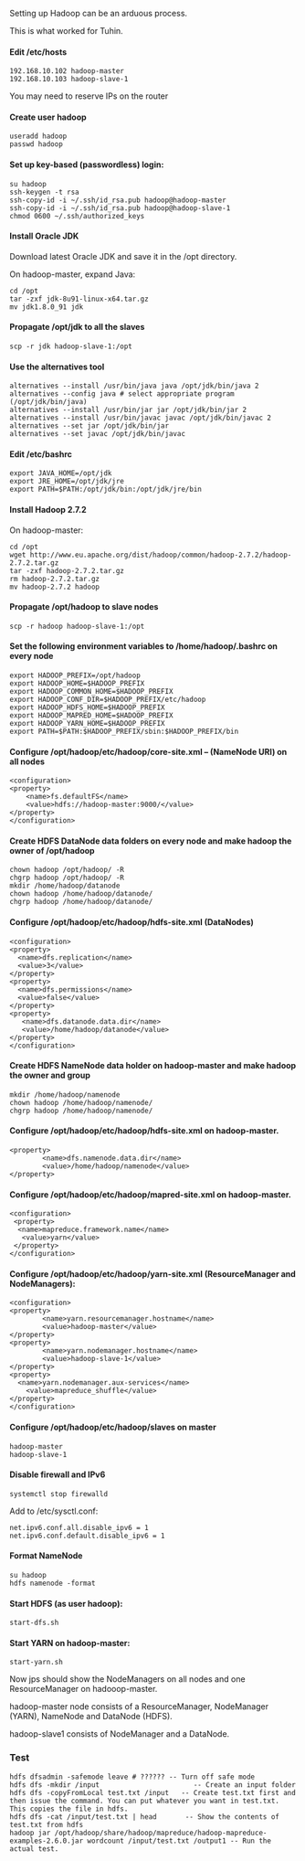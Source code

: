 Setting up Hadoop can be an arduous process.

This is what worked for Tuhin.


#### Edit /etc/hosts

```
192.168.10.102 hadoop-master
192.168.10.103 hadoop-slave-1
```

You may need to reserve IPs on the router


#### Create user hadoop
```
useradd hadoop
passwd hadoop
```


#### Set up key-based (passwordless) login:

```
su hadoop
ssh-keygen -t rsa
ssh-copy-id -i ~/.ssh/id_rsa.pub hadoop@hadoop-master
ssh-copy-id -i ~/.ssh/id_rsa.pub hadoop@hadoop-slave-1
chmod 0600 ~/.ssh/authorized_keys
```


#### Install Oracle JDK

Download latest Oracle JDK and save it in the /opt directory.

On hadoop-master, expand Java:

```
cd /opt
tar -zxf jdk-8u91-linux-x64.tar.gz
mv jdk1.8.0_91 jdk
```


#### Propagate /opt/jdk to all the slaves
```
scp -r jdk hadoop-slave-1:/opt
```


#### Use the alternatives tool

```
alternatives --install /usr/bin/java java /opt/jdk/bin/java 2
alternatives --config java # select appropriate program (/opt/jdk/bin/java)
alternatives --install /usr/bin/jar jar /opt/jdk/bin/jar 2
alternatives --install /usr/bin/javac javac /opt/jdk/bin/javac 2
alternatives --set jar /opt/jdk/bin/jar
alternatives --set javac /opt/jdk/bin/javac
```	


#### Edit /etc/bashrc
```
export JAVA_HOME=/opt/jdk
export JRE_HOME=/opt/jdk/jre
export PATH=$PATH:/opt/jdk/bin:/opt/jdk/jre/bin
```


#### Install Hadoop 2.7.2

On hadoop-master:
```
cd /opt
wget http://www.eu.apache.org/dist/hadoop/common/hadoop-2.7.2/hadoop-2.7.2.tar.gz
tar -zxf hadoop-2.7.2.tar.gz
rm hadoop-2.7.2.tar.gz
mv hadoop-2.7.2 hadoop
```


#### Propagate /opt/hadoop to slave nodes

```
scp -r hadoop hadoop-slave-1:/opt
```


#### Set the following environment variables to /home/hadoop/.bashrc on every node

```
export HADOOP_PREFIX=/opt/hadoop
export HADOOP_HOME=$HADOOP_PREFIX
export HADOOP_COMMON_HOME=$HADOOP_PREFIX
export HADOOP_CONF_DIR=$HADOOP_PREFIX/etc/hadoop
export HADOOP_HDFS_HOME=$HADOOP_PREFIX
export HADOOP_MAPRED_HOME=$HADOOP_PREFIX
export HADOOP_YARN_HOME=$HADOOP_PREFIX
export PATH=$PATH:$HADOOP_PREFIX/sbin:$HADOOP_PREFIX/bin
```


#### Configure /opt/hadoop/etc/hadoop/core-site.xml – (NameNode URI) on all nodes

```
<configuration>
<property>
    <name>fs.defaultFS</name>
    <value>hdfs://hadoop-master:9000/</value>
</property>
</configuration>
```


#### Create HDFS DataNode data folders on every node and make hadoop the owner of /opt/hadoop

```
chown hadoop /opt/hadoop/ -R
chgrp hadoop /opt/hadoop/ -R
mkdir /home/hadoop/datanode
chown hadoop /home/hadoop/datanode/
chgrp hadoop /home/hadoop/datanode/    
```


#### Configure /opt/hadoop/etc/hadoop/hdfs-site.xml  (DataNodes)

```
<configuration>
<property>
  <name>dfs.replication</name>
  <value>3</value>
</property>
<property>
  <name>dfs.permissions</name>
  <value>false</value>
</property>
<property>
   <name>dfs.datanode.data.dir</name>
   <value>/home/hadoop/datanode</value>
</property>
</configuration>
```


#### Create HDFS NameNode data holder on hadoop-master and make hadoop the owner and group

```
mkdir /home/hadoop/namenode
chown hadoop /home/hadoop/namenode/
chgrp hadoop /home/hadoop/namenode/    
```


#### Configure /opt/hadoop/etc/hadoop/hdfs-site.xml on hadoop-master.

```
<property>
        <name>dfs.namenode.data.dir</name>
        <value>/home/hadoop/namenode</value>
</property>
```


#### Configure /opt/hadoop/etc/hadoop/mapred-site.xml on hadoop-master.

```
<configuration>
 <property>
  <name>mapreduce.framework.name</name>
   <value>yarn</value>
 </property>
</configuration>
```


#### Configure /opt/hadoop/etc/hadoop/yarn-site.xml (ResourceManager and NodeManagers):

```
<configuration>
<property>
        <name>yarn.resourcemanager.hostname</name>
        <value>hadoop-master</value>
</property>
<property>
        <name>yarn.nodemanager.hostname</name>
        <value>hadoop-slave-1</value>
</property>
<property>
  <name>yarn.nodemanager.aux-services</name>
    <value>mapreduce_shuffle</value>
</property>
</configuration>
```


#### Configure /opt/hadoop/etc/hadoop/slaves on master

```
hadoop-master
hadoop-slave-1
```


#### Disable firewall and IPv6

```
systemctl stop firewalld
```

Add to /etc/sysctl.conf:

```
net.ipv6.conf.all.disable_ipv6 = 1
net.ipv6.conf.default.disable_ipv6 = 1
```


#### Format NameNode

```
su hadoop
hdfs namenode -format
```


#### Start HDFS (as user hadoop):

```
start-dfs.sh
```


#### Start YARN on hadoop-master:

```
start-yarn.sh 
```


Now jps should show the NodeManagers on all nodes and one ResourceManager on hadooop-master.


hadoop-master node consists of a ResourceManager, NodeManager (YARN), NameNode and DataNode (HDFS). 

hadoop-slave1 consists of NodeManager and a DataNode.


### Test

```
hdfs dfsadmin -safemode leave # ?????? -- Turn off safe mode
hdfs dfs -mkdir /input                       -- Create an input folder
hdfs dfs -copyFromLocal test.txt /input   -- Create test.txt first and then issue the command. You can put whatever you want in test.txt. This copies the file in hdfs.
hdfs dfs -cat /input/test.txt | head       -- Show the contents of test.txt from hdfs
hadoop jar /opt/hadoop/share/hadoop/mapreduce/hadoop-mapreduce-examples-2.6.0.jar wordcount /input/test.txt /output1 -- Run the actual test.
```